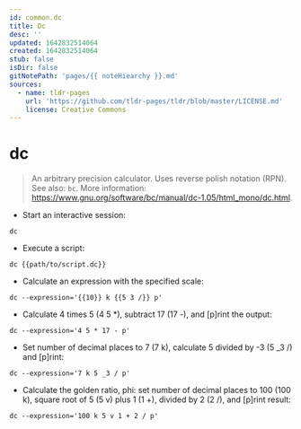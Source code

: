 ```yaml
---
id: common.dc
title: Dc
desc: ''
updated: 1642832514064
created: 1642832514064
stub: false
isDir: false
gitNotePath: 'pages/{{ noteHiearchy }}.md'
sources:
  - name: tldr-pages
    url: 'https://github.com/tldr-pages/tldr/blob/master/LICENSE.md'
    license: Creative Commons
---
```

# dc

> An arbitrary precision calculator. Uses reverse polish notation (RPN).
> See also: `bc`.
> More information: <https://www.gnu.org/software/bc/manual/dc-1.05/html_mono/dc.html>.

- Start an interactive session:

`dc`

- Execute a script:

`dc {{path/to/script.dc}}`

- Calculate an expression with the specified scale:

`dc --expression='{{10}} k {{5 3 /}} p'`

- Calculate 4 times 5 (4 5 \*), subtract 17 (17 -), and [p]rint the output:

`dc --expression='4 5 * 17 - p'`

- Set number of decimal places to 7 (7 k), calculate 5 divided by -3 (5 \_3 /) and [p]rint:

`dc --expression='7 k 5 _3 / p'`

- Calculate the golden ratio, phi: set number of decimal places to 100 (100 k), square root of 5 (5 v) plus 1 (1 +), divided by 2 (2 /), and [p]rint result:

`dc --expression='100 k 5 v 1 + 2 / p'`

